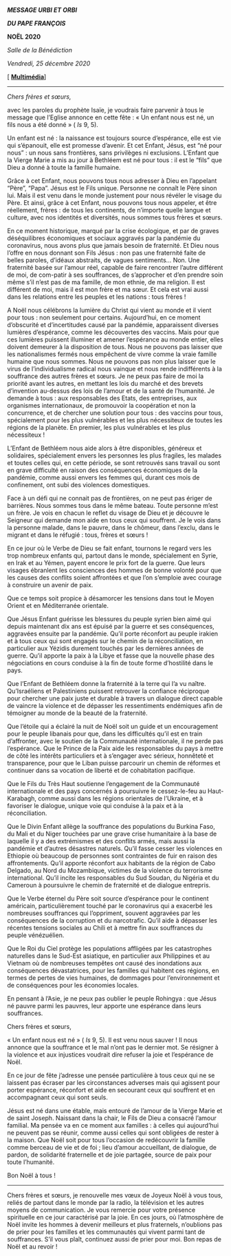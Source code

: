 ***MESSAGE URBI ET ORBI***

***DU PAPE FRANÇOIS***

**NOËL 2020**

*Salle de la Bénédiction*

*Vendredi, 25 décembre 2020*

[ **[Multimédia](http://w2.vatican.va/content/francesco/fr/events/event.dir.html/content/vaticanevents/fr/2020/12/25/urbi-et-orbi.html)**]

* * *

*Chers frères et sœurs,*

avec les paroles du prophète Isaïe, je voudrais faire parvenir à tous le message que l’Eglise annonce en cette fête : « Un enfant nous est né, un fils nous a été donné » ( *Is* 9, 5).

Un enfant est né : la naissance est toujours source d’espérance, elle est vie qui s’épanouit, elle est promesse d’avenir. Et cet Enfant, Jésus, est “né pour nous” : un nous sans frontières, sans privilèges ni exclusions. L’Enfant que la Vierge Marie a mis au jour à Bethléem est né pour tous : il est le “fils” que Dieu a donné à toute la famille humaine.

Grâce à cet Enfant, nous pouvons tous nous adresser à Dieu en l’appelant “Père”, “Papa”. Jésus est le Fils unique. Personne ne connaît le Père sinon lui. Mais il est venu dans le monde justement pour nous révéler le visage du Père. Et ainsi, grâce à cet Enfant, nous pouvons tous nous appeler, et être réellement, frères : de tous les continents, de n’importe quelle langue et culture, avec nos identités et diversités, nous sommes tous frères et sœurs.

En ce moment historique, marqué par la crise écologique, et par de graves déséquilibres économiques et sociaux aggravés par la pandémie du coronavirus, nous avons plus que jamais besoin de fraternité. Et Dieu nous l’offre en nous donnant son Fils Jésus : non pas une fraternité faite de belles paroles, d’idéaux abstraits, de vagues sentiments… Non. Une fraternité basée sur l’amour réel, capable de faire rencontrer l’autre différent de moi, de com-patir à ses souffrances, de s’approcher et d’en prendre soin même s’il n’est pas de ma famille, de mon ethnie, de ma religion. Il est différent de moi, mais il est mon frère et ma sœur. Et cela est vrai aussi dans les relations entre les peuples et les nations : tous frères !

A Noël nous célébrons la lumière du Christ qui vient au monde et il vient pour tous : non seulement pour certains. Aujourd’hui, en ce moment d’obscurité et d’incertitudes causé par la pandémie, apparaissent diverses lumières d’espérance, comme les découvertes des vaccins. Mais pour que ces lumières puissent illuminer et amener l’espérance au monde entier, elles doivent demeurer à la disposition de tous. Nous ne pouvons pas laisser que les nationalismes fermés nous empêchent de vivre comme la vraie famille humaine que nous sommes. Nous ne pouvons pas non plus laisser que le virus de l’individualisme radical nous vainque et nous rende indifférents à la souffrance des autres frères et sœurs. Je ne peux pas faire de moi la priorité avant les autres, en mettant les lois du marché et des brevets d’invention au-dessus des lois de l’amour et de la santé de l’humanité. Je demande à tous : aux responsables des Etats, des entreprises, aux organismes internationaux, de promouvoir la coopération et non la concurrence, et de chercher une solution pour tous : des vaccins pour tous, spécialement pour les plus vulnérables et les plus nécessiteux de toutes les régions de la planète. En premier, les plus vulnérables et les plus nécessiteux !

L’Enfant de Bethléem nous aide alors à être disponibles, généreux et solidaires, spécialement envers les personnes les plus fragiles, les malades et toutes celles qui, en cette période, se sont retrouvés sans travail ou sont en grave difficulté en raison des conséquences économiques de la pandémie, comme aussi envers les femmes qui, durant ces mois de confinement, ont subi des violences domestiques.

Face à un défi qui ne connait pas de frontières, on ne peut pas ériger de barrières. Nous sommes tous dans le même bateau. Toute personne m’est un frère. Je vois en chacun le reflet du visage de Dieu et je découvre le Seigneur qui demande mon aide en tous ceux qui souffrent. Je le vois dans la personne malade, dans le pauvre, dans le chômeur, dans l’exclu, dans le migrant et dans le réfugié : tous, frères et sœurs !

En ce jour où le Verbe de Dieu se fait enfant, tournons le regard vers les trop nombreux enfants qui, partout dans le monde, spécialement en Syrie, en Irak et au Yémen, payent encore le prix fort de la guerre. Que leurs visages ébranlent les consciences des hommes de bonne volonté pour que les causes des conflits soient affrontées et que l’on s’emploie avec courage à construire un avenir de paix.

Que ce temps soit propice à désamorcer les tensions dans tout le Moyen Orient et en Méditerranée orientale.

Que Jésus Enfant guérisse les blessures du peuple syrien bien aimé qui depuis maintenant dix ans est épuisé par la guerre et ses conséquences, aggravées ensuite par la pandémie. Qu’il porte réconfort au peuple irakien et à tous ceux qui sont engagés sur le chemin de la réconciliation, en particulier aux Yézidis durement touchés par les dernières années de guerre. Qu’il apporte la paix à la Libye et fasse que la nouvelle phase des négociations en cours conduise à la fin de toute forme d’hostilité dans le pays.

Que l’Enfant de Bethléem donne la fraternité à la terre qui l’a vu naître. Qu’Israéliens et Palestiniens puissent retrouver la confiance réciproque pour chercher une paix juste et durable à travers un dialogue direct capable de vaincre la violence et de dépasser les ressentiments endémiques afin de témoigner au monde de la beauté de la fraternité.

Que l’étoile qui a éclairé la nuit de Noël soit un guide et un encouragement pour le peuple libanais pour que, dans les difficultés qu’il est en train d’affronter, avec le soutien de la Communauté internationale, il ne perde pas l’espérance. Que le Prince de la Paix aide les responsables du pays à mettre de côté les intérêts particuliers et à s’engager avec sérieux, honnêteté et transparence, pour que le Liban puisse parcourir un chemin de réformes et continuer dans sa vocation de liberté et de cohabitation pacifique.

Que le Fils du Très Haut soutienne l’engagement de la Communauté internationale et des pays concernés à poursuivre le cessez-le-feu au Haut- Karabagh, comme aussi dans les régions orientales de l’Ukraine, et à favoriser le dialogue, unique voie qui conduise à la paix et à la réconciliation.

Que le Divin Enfant allège la souffrance des populations du Burkina Faso, du Mali et du Niger touchées par une grave crise humanitaire à la base de laquelle il y a des extrémismes et des conflits armés, mais aussi la pandémie et d’autres désastres naturels. Qu’il fasse cesser les violences en Ethiopie où beaucoup de personnes sont contraintes de fuir en raison des affrontements. Qu’il apporte réconfort aux habitants de la région de Cabo Delgado, au Nord du Mozambique, victimes de la violence du terrorisme international. Qu’il incite les responsables du Sud Soudan, du Nigéria et du Cameroun à poursuivre le chemin de fraternité et de dialogue entrepris.

Que le Verbe éternel du Père soit source d’espérance pour le continent américain, particulièrement touché par le coronavirus qui a exacerbé les nombreuses souffrances qui l’oppriment, souvent aggravées par les conséquences de la corruption et du narcotrafic. Qu’il aide à dépasser les récentes tensions sociales au Chili et à mettre fin aux souffrances du peuple vénézuélien.

Que le Roi du Ciel protège les populations affligées par les catastrophes naturelles dans le Sud-Est asiatique, en particulier aux Philippines et au Vietnam où de nombreuses tempêtes ont causé des inondations aux conséquences dévastatrices, pour les familles qui habitent ces régions, en termes de pertes de vies humaines, de dommages pour l’environnement et de conséquences pour les économies locales.

En pensant à l’Asie, je ne peux pas oublier le peuple Rohingya : que Jésus né pauvre parmi les pauvres, leur apporte une espérance dans leurs souffrances.

Chers frères et sœurs,

« Un enfant nous est né » ( *Is* 9, 5). Il est venu nous sauver ! Il nous annonce que la souffrance et le mal n’ont pas le dernier mot. Se résigner à la violence et aux injustices voudrait dire refuser la joie et l’espérance de Noël.

En ce jour de fête j’adresse une pensée particulière à tous ceux qui ne se laissent pas écraser par les circonstances adverses mais qui agissent pour porter espérance, réconfort et aide en secourant ceux qui souffrent et en accompagnant ceux qui sont seuls.

Jésus est né dans une étable, mais entouré de l’amour de la Vierge Marie et de saint Joseph. Naissant dans la chair, le Fils de Dieu a consacré l’amour familial. Ma pensée va en ce moment aux familles : à celles qui aujourd’hui ne peuvent pas se réunir, comme aussi celles qui sont obligées de rester à la maison. Que Noël soit pour tous l’occasion de redécouvrir la famille comme berceau de vie et de foi ; lieu d’amour accueillant, de dialogue, de pardon, de solidarité fraternelle et de joie partagée, source de paix pour toute l’humanité.

Bon Noël à tous !

* * *

Chers frères et sœurs, je renouvelle mes vœux de Joyeux Noël à vous tous, reliés de partout dans le monde par la radio, la télévision et les autres moyens de communication. Je vous remercie pour votre présence spirituelle en ce jour caractérisé par la joie. En ces jours, où l’atmosphère de Noël invite les hommes à devenir meilleurs et plus fraternels, n’oublions pas de prier pour les familles et les communautés qui vivent parmi tant de souffrances. S’il vous plaît, continuez aussi de prier pour moi. Bon repas de Noël et au revoir !